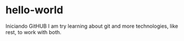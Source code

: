 # hello-world
Iniciando GitHUB
I am try learning about git and more technologies, like rest, to work with both.
